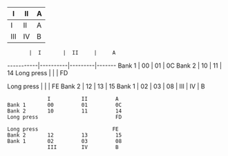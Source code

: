 I | II | A
---|---|-----
I | II | A
III | IV | B


           |  I       |  II     |     A 
-----------|----------|---------|------- 
Bank 1     |  00      |   01    |     0C 
Bank 2     |  10      |   11    |     14 
Long press |          |         |     FD 

Long press |          |         |     FE 
Bank 2     |  12      |   13    |     15 
Bank 1     |  02      |   03    |     08 
           |  III     |   IV    |     B 



```
             I          II         A
Bank 1       00         01         0C
Bank 2       10         11         14
Long press                         FD

Long press                        FE
Bank 2       12         13         15
Bank 1       02         03         08
             III        IV         B
```
